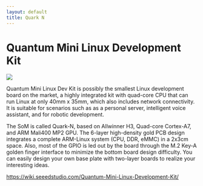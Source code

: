 ```yaml
---
layout: default
title: Quark N
---
```


# Quantum Mini Linux Development Kit

![](https://files.seeedstudio.com/wiki/Quantum-Mini-Linux-Dev-Kit/Quantum-Mini-Linux-Dev-Kit.png)

Quantum Mini Linux Dev Kit is possibly the smallest Linux development board on the market, a highly integrated kit with quad-core CPU that can run Linux at only 40mm x 35mm, which also includes network connectivity. It is suitable for scenarios such as as a personal server, intelligent voice assistant, and for robotic development.

The SoM is called Quark-N, based on Allwinner H3, Quad-core Cortex-A7, and ARM Mali400 MP2 GPU. The 6-layer high-density gold PCB design integrates a complete ARM-Linux system (CPU, DDR, eMMC) in a 2x3cm space. Also, most of the GPIO is led out by the board through the M.2 Key-A golden finger interface to minimize the bottom board design difficulty. You can easily design your own base plate with two-layer boards to realize your interesting ideas.

<https://wiki.seeedstudio.com/Quantum-Mini-Linux-Development-Kit/>